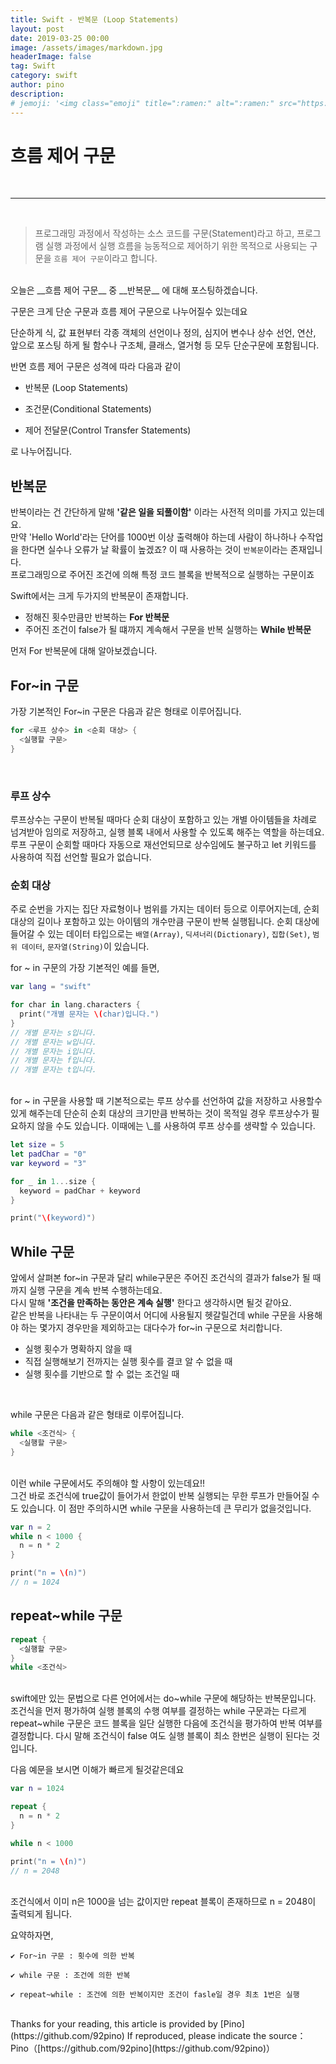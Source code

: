 ```yaml
---
title: Swift - 반복문 (Loop Statements)
layout: post
date: 2019-03-25 00:00
image: /assets/images/markdown.jpg
headerImage: false
tag: Swift
category: swift
author: pino
description:
# jemoji: '<img class="emoji" title=":ramen:" alt=":ramen:" src="https://assets.github.com/images/icons/emoji/unicode/1f35c.png" height="20" width="20" align="absmiddle">'
---
```


# 흐름 제어 구문

<br>

<hr>

<br>



> 프로그래밍 과정에서 작성하는 소스 코드를 구문(Statement)라고 하고, 프로그램 실행 과정에서 실행 흐름을 능동적으로 제어하기 위한 목적으로 사용되는 구문을 `흐름 제어 구문`이라고 합니다.

<br>
오늘은 __흐름 제어 구문__ 중 __반복문__ 에 대해 포스팅하겠습니다.



구문은 크게 단순 구문과 흐름 제어 구문으로 나누어질수 있는데요

단순하게 식, 값 표현부터 각종 객체의 선언이나 정의, 심지어 변수나 상수 선언, 연산, 앞으로 포스팅 하게 될 함수나 구조체, 클래스, 열거형 등 모두 단순구문에 포함됩니다.



반면 흐름 제어 구문은 성격에 따라 다음과 같이

- 반복문 (Loop Statements)

- 조건문(Conditional Statements)

- 제어 전달문(Control Transfer Statements)

로 나누어집니다.

## 반복문

반복이라는 건 간단하게 말해 __'같은 일을 되풀이함'__ 이라는 사전적 의미를 가지고 있는데요.<br>
만약 'Hello World'라는 단어를 1000번 이상 출력해야 하는데 사람이 하나하나 수작업을 한다면 실수나 오류가 날 확률이 높겠죠?
이 때 사용하는 것이 `반복문`이라는 존재입니다.<br>
프로그래밍으로 주어진 조건에 의해 특정 코드 블록을 반복적으로 실행하는 구문이죠


Swift에서는 크게 두가지의 반복문이 존재합니다.
- 정해진 횟수만큼만 반복하는 __For 반복문__
- 주어진 조건이 false가 될 떄까지 계속해서 구문을 반복 실행하는 __While 반복문__

먼저 For 반복문에 대해 알아보겠습니다.

## For~in 구문

가장 기본적인 For~in 구문은 다음과 같은 형태로 이루어집니다.
```swift
for <루프 상수> in <순회 대상> {
  <실행할 구문>
}
```
<br>

### 루프 상수

루프상수는 구문이 반복될 때마다 순회 대상이 포함하고 있는 개별 아이템들을 차례로 넘겨받아 임의로 저장하고, 실행 블록 내에서 사용할 수 있도록 해주는 역할을 하는데요.
루프 구문이 순회할 때마다 자동으로 재선언되므로 상수임에도 불구하고 let 키워드를 사용하여 직접 선언할 필요가 없습니다.

### 순회 대상

주로 순번을 가지는 집단 자료형이나 범위를 가지는 데이터 등으로 이루어지는데, 순회 대상의 길이나 포함하고 있는 아이템의 개수만큼 구문이 반복 실행됩니다.
순회 대상에 들어갈 수 있는 데이터 타입으로는 `배열(Array)`, `딕셔너리(Dictionary)`, `집합(Set)`, `범위 데이터`, `문자열(String)`이 있습니다.

for ~ in 구문의 가장 기본적인 예를 들면,

```swift
var lang = "swift"

for char in lang.characters {
  print("개별 문자는 \(char)입니다.")
}
// 개별 문자는 s입니다.
// 개별 문자는 w입니다.
// 개별 문자는 i입니다.
// 개별 문자는 f입니다.
// 개별 문자는 t입니다.
```
<br>
for ~ in 구문을 사용할 때 기본적으로는 루프 상수를 선언하여 값을 저장하고 사용할수 있게 해주는데 단순히 순회 대상의 크기만큼 반복하는 것이 목적일 경우 루프상수가 필요하지 않을 수도 있습니다.
이때에는 \_를 사용하여 루프 상수를 생략할 수 있습니다.

```swift
let size = 5
let padChar = "0"
var keyword = "3"

for _ in 1...size {
  keyword = padChar + keyword
}

print("\(keyword)")
```

## While 구문

앞에서 살펴본 for~in 구문과 달리 while구문은 주어진 조건식의 결과가 false가 될 때까지 실행 구문을 계속 반복 수행하는데요.<br>
다시 말해 __'조건을 만족하는 동안은 계속 실행'__ 한다고 생각하시면 될것 같아요.
<br>
같은 반복을 나타내는 두 구문이여서 어디에 사용될지 헷갈릴건데 while 구문을 사용해야 하는 몇가지 경우만을 제외하고는 대다수가 for~in 구문으로 처리합니다.
- 실행 횟수가 명확하지 않을 때
- 직접 실행해보기 전까지는 실행 횟수를 결코 알 수 없을 때
- 실행 횟수를 기반으로 할 수 없는 조건일 때
<br>

while 구문은 다음과 같은 형태로 이루어집니다.
```swift
while <조건식> {
  <실행할 구문>
}
```
<br>
이런 while 구문에서도 주의해야 할 사항이 있는데요!!<br>
그건 바로 조건식에 true값이 들어가서 한없이 반복 실행되는 무한 루프가 만들어질 수도 있습니다.
이 점만 주의하시면 while 구문을 사용하는데 큰 무리가 없을것입니다.

```swift
var n = 2
while n < 1000 {
  n = n * 2
}

print("n = \(n)")
// n = 1024
```

## repeat~while 구문

```swift
repeat {
  <실행할 구문>
}
while <조건식>
```
<br>
swift에만 있는 문법으로 다른 언어에서는 do~while 구문에 해당하는 반복문입니다.
조건식을 먼저 평가하여 실행 블록의 수행 여부를 결정하는 while 구문과는 다르게 repeat~while 구문은 코드 블록을 일단 실행한 다음에 조건식을 평가하여 반복 여부를 결정합니다.
다시 말해 조건식이 false 여도 실행 블록이 최소 한번은 실행이 된다는 것입니다.

다음 예문을 보시면 이해가 빠르게 될것같은데요
```swift
var n = 1024

repeat {
  n = n * 2
}

while n < 1000

print("n = \(n)")
// n = 2048
```
<br>
조건식에서 이미 n은 1000을 넘는 값이지만 repeat 블록이 존재하므로 n = 2048이 출력되게 됩니다.

요약하자면,
<br>
```
✔︎ For~in 구문 : 횟수에 의한 반복

✔︎ while 구문 : 조건에 의한 반복

✔︎ repeat~while : 조건에 의한 반복이지만 조건이 fasle일 경우 최초 1번은 실행
```

<br>
Thanks for your reading, this article is provided by [Pino](https://github.com/92pino) If reproduced,
please indicate the source：
Pino（[https://github.com/92pino](https://github.com/92pino)）
